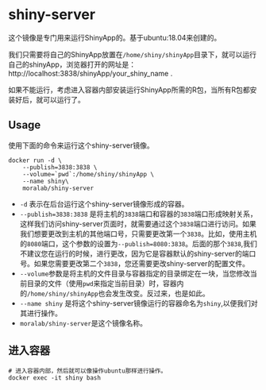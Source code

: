 # shiny-server

这个镜像是专门用来运行ShinyApp的。基于ubuntu:18.04来创建的。

我们只需要将自己的ShinyApp放置在`/home/shiny/shinyApp`目录下，就可以运行自己的shinyApp，浏览器打开的网址是：http://localhost:3838/shinyApp/your_shiny_name .

如果不能运行，考虑进入容器内部安装运行ShinyApp所需的R包，当所有R包都安装好后，就可以运行了。



## Usage

使用下面的命令来运行这个shiny-server镜像。

```shell
docker run -d \
    --publish=3838:3838 \
    --volume=`pwd`:/home/shiny/shinyApp \
    --name shiny\
    moralab/shiny-server
```

- `-d` 表示在后台运行这个shiny-server镜像形成的容器。
- `--publish=3838:3838` 是将主机的`3838`端口和容器的`3838`端口形成映射关系，这样我们访问shiny-server页面时，就需要通过这个`3838`端口进行访问。如果我们想要更改到主机的其他端口号，只需要更改第一个`3838`。比如，使用主机的`8080`端口，这个参数的设置为`--publish=8080:3838`。后面的那个`3838`,我们不建议您在运行的时候，进行更改，因为它是容器默认的shiny-server的端口号。如果您需要更改第二个`3838`，您还需要更改shiny-server的配置文件。
- `--volume`参数是将主机的文件目录与容器指定的目录绑定在一块，当您修改当前目录的文件（使用`pwd`来指定当前目录）时，容器内的`/home/shiny/shinyApp`也会发生改变。反过来，也是如此。
- `--name shiny` 是将这个shiny-server镜像运行的容器命名为`shiny`,以便我们对其进行操作。
- `moralab/shiny-server`是这个镜像名称。



## 进入容器

```shell
# 进入容器内部，然后就可以像操作ubuntu那样进行操作。
docker exec -it shiny bash
```



